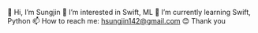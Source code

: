 👋 Hi, I’m Sungjin
👀 I’m interested in Swift, ML
🌱 I’m currently learning Swift, Python
📫 How to reach me: hsungjin142@gmail.com
😊 Thank you
